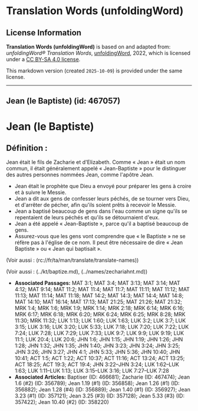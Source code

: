 # Translation Words (unfoldingWord)

## License Information

**Translation Words (unfoldingWord)** is based on and adapted from: _unfoldingWord® Translation Words_, [unfoldingWord](https://unfoldingword.org/utw), 2022, which is licensed under a [CC BY-SA 4.0 license](https://creativecommons.org/licenses/by-sa/4.0/legalcode.en).

This markdown version (created `2025-10-09`) is provided under the same license.



--------------------------------

## Jean (le Baptiste) (id: 467057)

Jean (le Baptiste)
==================

Définition :
------------

Jean était le fils de Zacharie et d'Elizabeth. Comme « Jean » était un nom commun, il était généralement appelé « Jean\-Baptiste » pour le distinguer des autres personnes nommées Jean, comme l'apôtre Jean.

* Jean était le prophète que Dieu a envoyé pour préparer les gens à croire et à suivre le Messie.
* Jean a dit aux gens de confesser leurs péchés, de se tourner vers Dieu, et d'arrêter de pécher, afin qu'ils soient prêts à recevoir le Messie.
* Jean a baptisé beaucoup de gens dans l'eau comme un signe qu'ils se repentaient de leurs péchés et qu'ils se détournaient d'eux.
* Jean a été appelé « Jean\-Baptiste », parce qu'il a baptisé beaucoup de gens.
* Assurez\-vous que les gens vont comprendre que « le Baptiste » ne se réfère pas à l'église de ce nom. Il peut être nécessaire de dire « Jean Baptiste » ou « Jean qui baptisait ».

(Voir aussi : (rc://fr/ta/man/translate/translate\-names))

(Voir aussi : (../kt/baptize.md), (../names/zechariahnt.md))

* **Associated Passages:** MAT 3:1; MAT 3:4; MAT 3:13; MAT 3:14; MAT 4:12; MAT 9:14; MAT 11:2; MAT 11:4; MAT 11:7; MAT 11:11; MAT 11:12; MAT 11:13; MAT 11:14; MAT 11:18; MAT 14:2; MAT 14:3; MAT 14:4; MAT 14:8; MAT 14:10; MAT 16:14; MAT 17:13; MAT 21:25; MAT 21:26; MAT 21:32; MRK 1:4; MRK 1:6; MRK 1:9; MRK 1:14; MRK 2:18; MRK 6:14; MRK 6:16; MRK 6:17; MRK 6:18; MRK 6:20; MRK 6:24; MRK 6:25; MRK 8:28; MRK 11:30; MRK 11:32; LUK 1:13; LUK 1:60; LUK 1:63; LUK 3:2; LUK 3:7; LUK 3:15; LUK 3:16; LUK 3:20; LUK 5:33; LUK 7:18; LUK 7:20; LUK 7:22; LUK 7:24; LUK 7:28; LUK 7:29; LUK 7:33; LUK 9:7; LUK 9:9; LUK 9:19; LUK 11:1; LUK 20:4; LUK 20:6; JHN 1:6; JHN 1:15; JHN 1:19; JHN 1:26; JHN 1:28; JHN 1:32; JHN 1:35; JHN 1:40; JHN 3:23; JHN 3:24; JHN 3:25; JHN 3:26; JHN 3:27; JHN 4:1; JHN 5:33; JHN 5:36; JHN 10:40; JHN 10:41; ACT 1:5; ACT 1:22; ACT 10:37; ACT 11:16; ACT 13:24; ACT 13:25; ACT 18:25; ACT 19:3; ACT 19:4; JHN 3:22–JHN 3:24; LUK 1:62–LUK 1:63; LUK 1:11–LUK 1:13; LUK 3:15–LUK 3:16; LUK 7:27–LUK 7:28
* **Associated Articles:** Baptiser (ID: 466681); Zacharie (ID: 467474); Jean 1.6 (#2) (ID: 356789); Jean 1.19 (#1) (ID: 356858); Jean 1.26 (#1) (ID: 356882); Jean 1.28 (#4) (ID: 356889); Jean 1.40 (#1) (ID: 356927); Jean 3.23 (#1) (ID: 357121); Jean 3.25 (#3) (ID: 357128); Jean 5.33 (#3) (ID: 357422); Jean 10.40 (#2) (ID: 358220)

